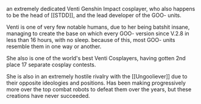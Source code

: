 an extremely dedicated Venti Genshin Impact cosplayer, who also happens to be the head of [[STDD]], and the lead developer of the GOO- units. 

Venti is one of very few notable humans, due to her being batshit insane, managing to create the base on which every GOO- version since V.2.8 in less than 16 hours, with no sleep.
because of this, most GOO- units resemble them in one way or another.

She also is one of the world's best Venti Cosplayers, having gotten 2nd place 17 separate cosplay contests.

She is also in an extremely hostile rivalry with the [[Ungooliever]] due to their opposite ideologies and positions. Has been making progressively more over the top combat robots to defeat them over the years, but these creations have never succeeded.